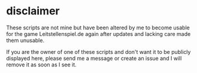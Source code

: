 # disclaimer

These scripts are not mine but have been altered by me to become usable for the game Leitstellenspiel.de again after updates and lacking care made them unusable.

If you are the owner of one of these scripts and don't want it to be publicly displayed here, please send me a message or create an issue and I will remove it as soon as I see it.
